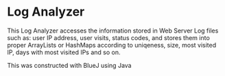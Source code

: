 # Log Analyzer

This Log Analyzer accesses the information stored in Web Server Log files such as: user IP address, user visits, status codes, and stores them into proper ArrayLists or HashMaps according to uniqeness, size, most visited IP, days with most visited IPs and so on. 

This was constructed with BlueJ using Java
